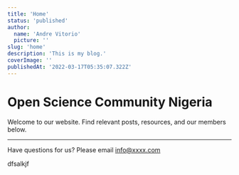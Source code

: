 ```yaml
---
title: 'Home'
status: 'published'
author:
  name: 'Andre Vitorio'
  picture: ''
slug: 'home'
description: 'This is my blog.'
coverImage: ''
publishedAt: '2022-03-17T05:35:07.322Z'
---
```


# Open Science Community Nigeria



Welcome to our website. Find relevant posts, resources, and our members below.



---

Have questions for us? Please email [info@xxxx.com](mailto:info@xxxx.com)



dfsalkjf

